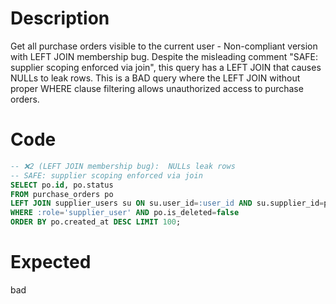 # Description

Get all purchase orders visible to the current user - Non-compliant version with LEFT JOIN membership bug.
Despite the misleading comment "SAFE: supplier scoping enforced via join", this query has a LEFT JOIN that causes NULLs to leak rows.
This is a BAD query where the LEFT JOIN without proper WHERE clause filtering allows unauthorized access to purchase orders.

# Code

```sql
-- ❌2 (LEFT JOIN membership bug):  NULLs leak rows
-- SAFE: supplier scoping enforced via join
SELECT po.id, po.status
FROM purchase_orders po
LEFT JOIN supplier_users su ON su.user_id=:user_id AND su.supplier_id=po.supplier_id
WHERE :role='supplier_user' AND po.is_deleted=false
ORDER BY po.created_at DESC LIMIT 100;
```

# Expected

bad